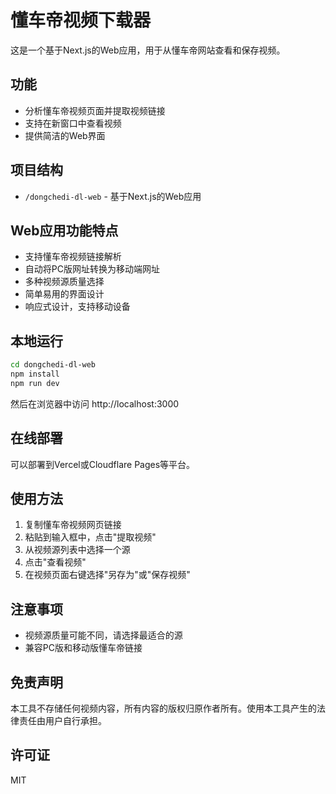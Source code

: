 # 懂车帝视频下载器

这是一个基于Next.js的Web应用，用于从懂车帝网站查看和保存视频。

## 功能

- 分析懂车帝视频页面并提取视频链接
- 支持在新窗口中查看视频
- 提供简洁的Web界面

## 项目结构

- `/dongchedi-dl-web` - 基于Next.js的Web应用

## Web应用功能特点

- 支持懂车帝视频链接解析
- 自动将PC版网址转换为移动端网址
- 多种视频源质量选择
- 简单易用的界面设计
- 响应式设计，支持移动设备

## 本地运行

```bash
cd dongchedi-dl-web
npm install
npm run dev
```

然后在浏览器中访问 http://localhost:3000

## 在线部署

可以部署到Vercel或Cloudflare Pages等平台。

## 使用方法

1. 复制懂车帝视频网页链接
2. 粘贴到输入框中，点击"提取视频"
3. 从视频源列表中选择一个源
4. 点击"查看视频"
5. 在视频页面右键选择"另存为"或"保存视频"

## 注意事项

- 视频源质量可能不同，请选择最适合的源
- 兼容PC版和移动版懂车帝链接

## 免责声明

本工具不存储任何视频内容，所有内容的版权归原作者所有。使用本工具产生的法律责任由用户自行承担。

## 许可证

MIT
